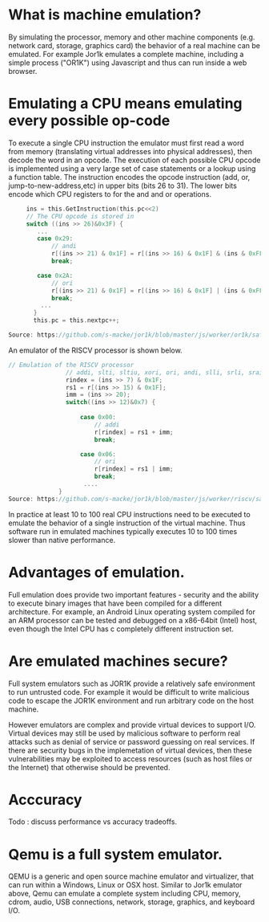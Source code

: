 # What is machine emulation?

By simulating the processor, memory and other machine components (e.g. network card, storage, graphics card) the behavior of a real machine can be emulated. For example Jor1k emulates a complete machine, including a simple process ("OR1K") using Javascript and thus can run inside a web browser. 

# Emulating a CPU means emulating every possible op-code

To execute a single CPU instruction the emulator must first read a word from memory (translating virtual addresses into physical addresses), then decode the word in an opcode. The execution of each possible CPU opcode is implemented using a very large set of case statements or a lookup using a function table. The instruction encodes the opcode instruction (add, or, jump-to-new-address,etc) in upper bits (bits 26 to 31). The lower bits encode which CPU registers to for the and and or operations. 

```C
     ins = this.GetInstruction(this.pc<<2)
     // The CPU opcode is stored in 
     switch ((ins >> 26)&0x3F) {
        ...
        case 0x29:
            // andi
            r[(ins >> 21) & 0x1F] = r[(ins >> 16) & 0x1F] & (ins & 0xFFFF);
            break;

        case 0x2A:
            // ori
            r[(ins >> 21) & 0x1F] = r[(ins >> 16) & 0x1F] | (ins & 0xFFFF);
            break;
         ...
       }
       this.pc = this.nextpc++;

Source: https://github.com/s-macke/jor1k/blob/master/js/worker/or1k/safecpu.js
```

An emulator of the RISCV processor is shown below.
```C
// Emulation of the RISCV processor
                // addi, slti, sltiu, xori, ori, andi, slli, srli, srai
                rindex = (ins >> 7) & 0x1F;
                rs1 = r[(ins >> 15) & 0x1F];
                imm = (ins >> 20);
                switch((ins >> 12)&0x7) {
                    
                    case 0x00:
                        // addi
                        r[rindex] = rs1 + imm;
                        break;

                    case 0x06:
                        // ori
                        r[rindex] = rs1 | imm;
                        break;
                     ....
              }
Source: https://github.com/s-macke/jor1k/blob/master/js/worker/riscv/safecpu.js
```

In practice at least 10 to 100 real CPU instructions need to be executed to emulate the behavior of a single instruction of the virtual machine. Thus software run in emulated machines typically executes 10 to 100 times slower than native performance. 

# Advantages of emulation.

Full emulation does provide two important features - security and the ability to execute binary images that have been compiled for a different architecture. For example, an Android Linux operating system compiled for an ARM processor can be tested and debugged on a x86-64bit (Intel) host, even though the Intel CPU has c completely different instruction set.

# Are emulated machines secure?

Full system emulators such as JOR1K provide a relatively safe environment to run untrusted code. For example it would be difficult to write malicious code to escape the JOR1K environment and run arbitrary code on the host machine. 

However emulators are complex and provide virtual devices to support I/O. Virtual devices may still be used by malicious software to perform real attacks such as denial of service or password guessing on real services. If there are security bugs in the implemetation of virtual devices, then these vulnerabilities may be exploited to access resources (such as host files or the Internet) that otherwise should be prevented.

# Acccuracy

Todo : discuss performance vs accuracy tradeoffs.

# Qemu is a full system emulator.

QEMU is a generic and open source machine emulator and virtualizer, that can run within a Windows, Linux or OSX host. Similar to Jor1k emulator above, Qemu can emulate a complete system including CPU, memory, cdrom, audio, USB connections, network, storage, graphics, and keyboard I/O.
